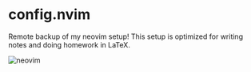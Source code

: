 # config.nvim
Remote backup of my neovim setup! This setup is optimized for writing notes and doing homework in LaTeX. 

![neovim](https://user-images.githubusercontent.com/102345313/203198861-5d72f061-3441-42fc-af5b-5eefb9818ba8.png)




